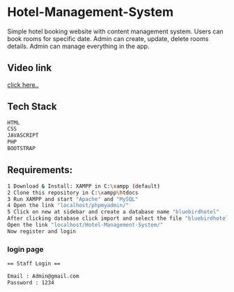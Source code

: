 # Hotel-Management-System

Simple hotel booking website with content management system. Users can book rooms for specific date. Admin can create, update, delete rooms details. Admin can manage everything in the app.

## Video link

<a href="https://www.youtube.com/watch?v=rKwBxxVXWkM&t=7s">click here..</a>


## Tech Stack 

```sh
HTML
CSS
JAVASCRIPT
PHP
BOOTSTRAP 
```

## Requirements:

```sh
1 Download & Install: XAMPP in C:\xampp (default)
2 Clone this repository in C:\xampp\htdocs
3 Run XAMPP and start "Apache" and "MySQL"
4 Open the link "localhost/phpmyadmin/"
5 Click on new at sidebar and create a database name "bluebirdhotel"
After clicking database click import and select the file "bluebirdhotel.sql"
Open the link "localhost/Hotel-Management-System/"
Now register and login
```


### login page

```sh
== Staff Login ==

Email : Admin@gmail.com
Password : 1234
```
